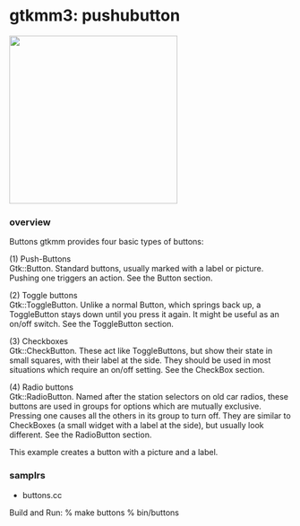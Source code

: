 gtkmm3: pushubutton
===============

<image src="https://raw.githubusercontent.com/ohwada/MAC_cpp_Samples/master/gtkmm3/screenshots/pushubutton.png" width="300" /> 

### overview
Buttons
gtkmm provides four basic types of buttons:

(1) Push-Buttons  
Gtk::Button. Standard buttons, usually marked with a label or picture. Pushing one triggers an action. See the Button section.

(2) Toggle buttons  
Gtk::ToggleButton. Unlike a normal Button, which springs back up, a ToggleButton stays down until you press it again. It might be useful as an on/off switch. See the ToggleButton section.

(3) Checkboxes  
Gtk::CheckButton. These act like ToggleButtons, but show their state in small squares, with their label at the side. They should be used in most situations which require an on/off setting. See the CheckBox section.

(4) Radio buttons  
Gtk::RadioButton. Named after the station selectors on old car radios, these buttons are used in groups for options which are mutually exclusive. Pressing one causes all the others in its group to turn off. They are similar to CheckBoxes (a small widget with a label at the side), but usually look different. See the RadioButton section.

This example creates a button with a picture and a label.

### samplrs
- buttons.cc

Build and Run:
% make buttons
% bin/buttons
